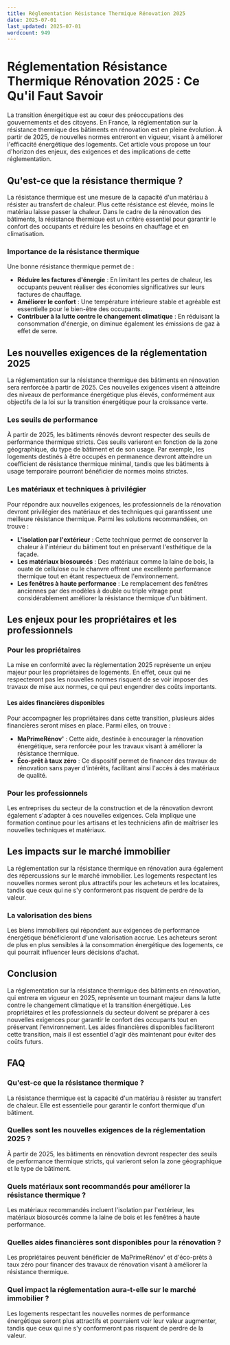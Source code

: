 ```yaml
---
title: Réglementation Résistance Thermique Rénovation 2025
date: 2025-07-01
last_updated: 2025-07-01
wordcount: 949
---
```


# Réglementation Résistance Thermique Rénovation 2025 : Ce Qu'il Faut Savoir

La transition énergétique est au cœur des préoccupations des gouvernements et des citoyens. En France, la réglementation sur la résistance thermique des bâtiments en rénovation est en pleine évolution. À partir de 2025, de nouvelles normes entreront en vigueur, visant à améliorer l'efficacité énergétique des logements. Cet article vous propose un tour d'horizon des enjeux, des exigences et des implications de cette réglementation.

## Qu'est-ce que la résistance thermique ?

La résistance thermique est une mesure de la capacité d'un matériau à résister au transfert de chaleur. Plus cette résistance est élevée, moins le matériau laisse passer la chaleur. Dans le cadre de la rénovation des bâtiments, la résistance thermique est un critère essentiel pour garantir le confort des occupants et réduire les besoins en chauffage et en climatisation.

### Importance de la résistance thermique

Une bonne résistance thermique permet de :

- **Réduire les factures d'énergie** : En limitant les pertes de chaleur, les occupants peuvent réaliser des économies significatives sur leurs factures de chauffage.
- **Améliorer le confort** : Une température intérieure stable et agréable est essentielle pour le bien-être des occupants.
- **Contribuer à la lutte contre le changement climatique** : En réduisant la consommation d'énergie, on diminue également les émissions de gaz à effet de serre.

## Les nouvelles exigences de la réglementation 2025

La réglementation sur la résistance thermique des bâtiments en rénovation sera renforcée à partir de 2025. Ces nouvelles exigences visent à atteindre des niveaux de performance énergétique plus élevés, conformément aux objectifs de la loi sur la transition énergétique pour la croissance verte.

### Les seuils de performance

À partir de 2025, les bâtiments rénovés devront respecter des seuils de performance thermique stricts. Ces seuils varieront en fonction de la zone géographique, du type de bâtiment et de son usage. Par exemple, les logements destinés à être occupés en permanence devront atteindre un coefficient de résistance thermique minimal, tandis que les bâtiments à usage temporaire pourront bénéficier de normes moins strictes.

### Les matériaux et techniques à privilégier

Pour répondre aux nouvelles exigences, les professionnels de la rénovation devront privilégier des matériaux et des techniques qui garantissent une meilleure résistance thermique. Parmi les solutions recommandées, on trouve :

- **L'isolation par l'extérieur** : Cette technique permet de conserver la chaleur à l'intérieur du bâtiment tout en préservant l'esthétique de la façade.
- **Les matériaux biosourcés** : Des matériaux comme la laine de bois, la ouate de cellulose ou le chanvre offrent une excellente performance thermique tout en étant respectueux de l'environnement.
- **Les fenêtres à haute performance** : Le remplacement des fenêtres anciennes par des modèles à double ou triple vitrage peut considérablement améliorer la résistance thermique d'un bâtiment.

## Les enjeux pour les propriétaires et les professionnels

### Pour les propriétaires

La mise en conformité avec la réglementation 2025 représente un enjeu majeur pour les propriétaires de logements. En effet, ceux qui ne respecteront pas les nouvelles normes risquent de se voir imposer des travaux de mise aux normes, ce qui peut engendrer des coûts importants.

#### Les aides financières disponibles

Pour accompagner les propriétaires dans cette transition, plusieurs aides financières seront mises en place. Parmi elles, on trouve :

- **MaPrimeRénov'** : Cette aide, destinée à encourager la rénovation énergétique, sera renforcée pour les travaux visant à améliorer la résistance thermique.
- **Éco-prêt à taux zéro** : Ce dispositif permet de financer des travaux de rénovation sans payer d'intérêts, facilitant ainsi l'accès à des matériaux de qualité.

### Pour les professionnels

Les entreprises du secteur de la construction et de la rénovation devront également s'adapter à ces nouvelles exigences. Cela implique une formation continue pour les artisans et les techniciens afin de maîtriser les nouvelles techniques et matériaux.

## Les impacts sur le marché immobilier

La réglementation sur la résistance thermique en rénovation aura également des répercussions sur le marché immobilier. Les logements respectant les nouvelles normes seront plus attractifs pour les acheteurs et les locataires, tandis que ceux qui ne s'y conformeront pas risquent de perdre de la valeur.

### La valorisation des biens

Les biens immobiliers qui répondent aux exigences de performance énergétique bénéficieront d'une valorisation accrue. Les acheteurs seront de plus en plus sensibles à la consommation énergétique des logements, ce qui pourrait influencer leurs décisions d'achat.

## Conclusion

La réglementation sur la résistance thermique des bâtiments en rénovation, qui entrera en vigueur en 2025, représente un tournant majeur dans la lutte contre le changement climatique et la transition énergétique. Les propriétaires et les professionnels du secteur doivent se préparer à ces nouvelles exigences pour garantir le confort des occupants tout en préservant l'environnement. Les aides financières disponibles faciliteront cette transition, mais il est essentiel d'agir dès maintenant pour éviter des coûts futurs.

## FAQ

### Qu'est-ce que la résistance thermique ?

La résistance thermique est la capacité d'un matériau à résister au transfert de chaleur. Elle est essentielle pour garantir le confort thermique d'un bâtiment.

### Quelles sont les nouvelles exigences de la réglementation 2025 ?

À partir de 2025, les bâtiments en rénovation devront respecter des seuils de performance thermique stricts, qui varieront selon la zone géographique et le type de bâtiment.

### Quels matériaux sont recommandés pour améliorer la résistance thermique ?

Les matériaux recommandés incluent l'isolation par l'extérieur, les matériaux biosourcés comme la laine de bois et les fenêtres à haute performance.

### Quelles aides financières sont disponibles pour la rénovation ?

Les propriétaires peuvent bénéficier de MaPrimeRénov' et d'éco-prêts à taux zéro pour financer des travaux de rénovation visant à améliorer la résistance thermique.

### Quel impact la réglementation aura-t-elle sur le marché immobilier ?

Les logements respectant les nouvelles normes de performance énergétique seront plus attractifs et pourraient voir leur valeur augmenter, tandis que ceux qui ne s'y conformeront pas risquent de perdre de la valeur.